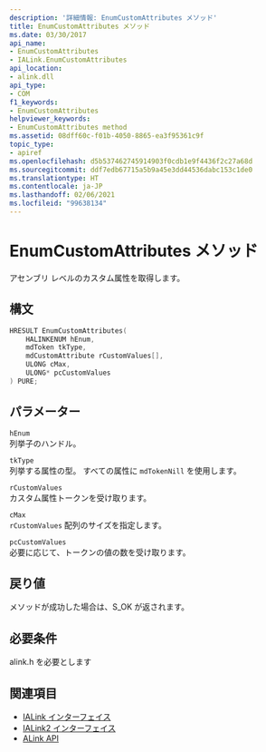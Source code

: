 ```yaml
---
description: '詳細情報: EnumCustomAttributes メソッド'
title: EnumCustomAttributes メソッド
ms.date: 03/30/2017
api_name:
- EnumCustomAttributes
- IALink.EnumCustomAttributes
api_location:
- alink.dll
api_type:
- COM
f1_keywords:
- EnumCustomAttributes
helpviewer_keywords:
- EnumCustomAttributes method
ms.assetid: 08dff60c-f01b-4050-8865-ea3f95361c9f
topic_type:
- apiref
ms.openlocfilehash: d5b537462745914903f0cdb1e9f4436f2c27a68d
ms.sourcegitcommit: ddf7edb67715a5b9a45e3dd44536dabc153c1de0
ms.translationtype: HT
ms.contentlocale: ja-JP
ms.lasthandoff: 02/06/2021
ms.locfileid: "99638134"
---
```

# <a name="enumcustomattributes-method"></a>EnumCustomAttributes メソッド

アセンブリ レベルのカスタム属性を取得します。  
  
## <a name="syntax"></a>構文  
  
```cpp  
HRESULT EnumCustomAttributes(  
    HALINKENUM hEnum,  
    mdToken tkType,  
    mdCustomAttribute rCustomValues[],  
    ULONG cMax,  
    ULONG* pcCustomValues  
) PURE;  
```  
  
## <a name="parameters"></a>パラメーター  

 `hEnum`  
 列挙子のハンドル。  
  
 `tkType`  
 列挙する属性の型。 すべての属性に `mdTokenNill` を使用します。  
  
 `rCustomValues`  
 カスタム属性トークンを受け取ります。  
  
 `cMax`  
 `rCustomValues` 配列のサイズを指定します。  
  
 `pcCustomValues`  
 必要に応じて、トークンの値の数を受け取ります。  
  
## <a name="return-value"></a>戻り値  

 メソッドが成功した場合は、S_OK が返されます。  
  
## <a name="requirements"></a>必要条件  

 alink.h を必要とします  
  
## <a name="see-also"></a>関連項目

- [IALink インターフェイス](ialink-interface.md)
- [IALink2 インターフェイス](ialink2-interface.md)
- [ALink API](index.md)
